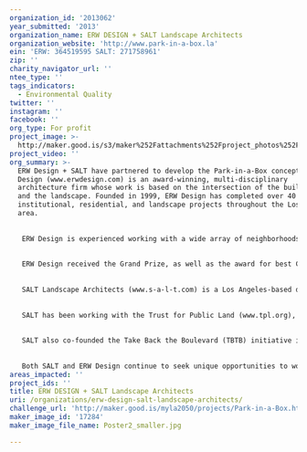 ```yaml
---
organization_id: '2013062'
year_submitted: '2013'
organization_name: ERW DESIGN + SALT Landscape Architects
organization_website: 'http://www.park-in-a-box.la'
ein: 'ERW: 364519595 SALT: 271758961'
zip: ''
charity_navigator_url: ''
ntee_type: ''
tags_indicators:
  - Environmental Quality
twitter: ''
instagram: ''
facebook: ''
org_type: For profit
project_image: >-
  http://maker.good.is/s3/maker%252Fattachments%252Fproject_photos%252Fimages%252F17284%252Fdisplay%252FPoster2_smaller.jpg=c570x385
project_video: ''
org_summary: >-
  ERW Design + SALT have partnered to develop the Park-in-a-Box concept. ERW
  Design (www.erwdesign.com) is an award-winning, multi-disciplinary
  architecture firm whose work is based on the intersection of the built form
  and the landscape. Founded in 1999, ERW Design has completed over 40
  institutional, residential, and landscape projects throughout the Los Angeles
  area. 
   
   
   ERW Design is experienced working with a wide array of neighborhoods and communities throughout Los Angeles. Some notable projects include the Marsh Park Pavilion at Marsh Park, the first regional park on the LA River in Elysian Village; the Vista Hermosa Park structures in downtown Los Angeles; Beverly Gardens Park Restoration in Beverly Hills; and an all-ages exhibition gallery at the Los Angeles County Museum of Art.
   
   
   ERW Design received the Grand Prize, as well as the award for best Civic Project for their work at Vista Hermosa Park. The project received Best Urban Project by the Los Angeles AIA in 2009. 
   
   
   SALT Landscape Architects (www.s-a-l-t.com) is a Los Angeles-based design studio focused on creating enduring, engaging, and innovative landscapes on a range of scales. The firm’s name, derived from “salt of the earth,” reflects the sense of grounding that we strive for in all of our projects. 
   
   
   SALT has been working with the Trust for Public Land (www.tpl.org), also our partner for Park-in-a-Box, over the past year to bring significant changes to the Avalon community of Los Angeles, south of downtown. SALT developed a master plan for the pedestrian opportunities in the community, including a thorough analysis of the existing pedestrian challenges and degraded mobility infrastructure. We also developed designs for the conversion of more than 1,800 linear feet of alleyways into storm water infiltration centers and enhanced pedestrian and bicycle pathways. This project has already received over $1.7 million in funding to date in public funding from various local, county and state agencies and expects to have the construction documents completed by the end of 2013.
   
   
   SALT also co-founded the Take Back the Boulevard (TBTB) initiative in 2011 in the Eagle Rock neighborhood of northeast Los Angeles. TBTB is seeking to bring significant pedestrian improvements to Colorado Boulevard through a grass-roots and community based effort, focused on recapturing a portion of the public right-of-way from automobile traffic and reallocating it for other modes of transportation. Through a series of outreach efforts facilitated by the TBTB steering committee, the initiative has brought the community together to identify ways of making Colorado Boulevard more humanely-scaled and more of a “Main Street” with a vibrant business district and pedestrian life. 
   
   
   Both SALT and ERW Design continue to seek unique opportunities to work closely with local constituencies to develop innovative approaches to remaking Los Angeles incrementally more humane and sustainable.
areas_impacted: ''
project_ids: ''
title: ERW DESIGN + SALT Landscape Architects
uri: /organizations/erw-design-salt-landscape-architects/
challenge_url: 'http://maker.good.is/myla2050/projects/Park-in-a-Box.html'
maker_image_id: '17284'
maker_image_file_name: Poster2_smaller.jpg

---
```

